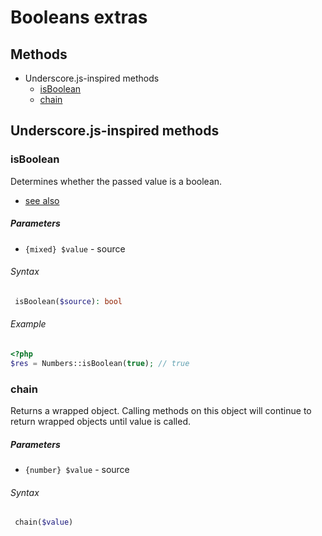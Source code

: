 # Booleans extras

## Methods

- Underscore.js-inspired methods
  - [isBoolean](#isBoolean)
  - [chain](#chain)

## Underscore.js-inspired methods

### isBoolean
Determines whether the passed value is a boolean.
- [see also](http://underscorejs.org/#isBoolean)

##### Parameters
- `{mixed} $value` - source

###### Syntax
```php
 isBoolean($source): bool
```

###### Example
```php
<?php
$res = Numbers::isBoolean(true); // true
```


### chain
Returns a wrapped object. Calling methods on this object will continue to return wrapped objects until value is called.

##### Parameters
- `{number} $value` - source

###### Syntax
```php
 chain($value)
```
